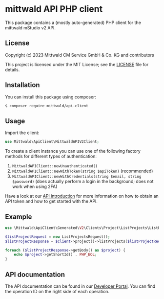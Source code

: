 # mittwald API PHP client

This package contains a (mostly auto-generated) PHP client for the mittwald mStudio v2 API.

## License

Copyright (c) 2023 Mittwald CM Service GmbH & Co. KG and contributors

This project is licensed under the MIT License; see the [LICENSE](./LICENSE) file for details.

## Installation

You can install this package using composer:

```bash
$ composer require mittwald/api-client
```

## Usage

Import the client:

```php
use Mittwald\ApiClient\MittwaldAPIV2Client;
```

To create a client instance you can use one of the following factory methods for
different types of authentication:

1. `MittwaldAPIClient::newUnauthenticated()`
2. `MittwaldAPIClient::newWithToken(string $apiToken)` (recommended)
3. `MittwaldAPIClient::newWithCredentials(string $email, string $password)` (does
   actually perform a login in the background; does not work when using 2FA)

Have a look at our [API introduction][api-getting-started] for more information
on how to obtain an API token and how to get started with the API.

## Example

```php
use \Mittwald\ApiClient\Generated\V2\Clients\Project\ListProjects\ListProjectsRequest;

$listProjectRequest = new ListProjectsRequest();
$listProjectResponse = $client->project()->listProjects($listProjectRequest);

foreach ($listProjectResponse->getBody() as $project) {
    echo $project->getShortId() . PHP_EOL;
}
```

## API documentation

The API documentation can be found in our [Developer Portal][api-ref]. You can find the operation ID on the right side of each operation.

[api-getting-started]: https://developer.mittwald.de/docs/v2/api/intro
[api-ref]: https://developer.mittwald.de/reference/v2/
